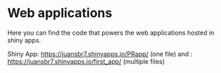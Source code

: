 # Web applications

Here you can find the code that powers the web applications hosted in shiny apps. 

Shiny App: https://juansbr7.shinyapps.io/PRapp/ (one file)
and : https://juansbr7.shinyapps.io/first_app/ (multiple files)